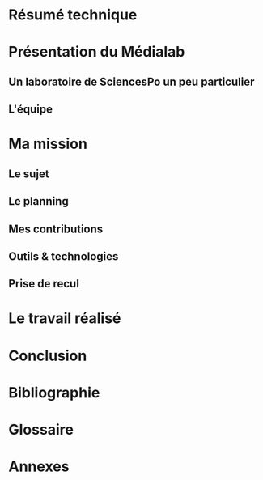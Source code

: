 # Résumé technique

# Présentation du Médialab

## Un laboratoire de SciencesPo un peu particulier

## L'équipe

# Ma mission

## Le sujet

## Le planning

## Mes contributions

## Outils & technologies

## Prise de recul



# Le travail réalisé



# Conclusion



# Bibliographie

# Glossaire

<div style="page-break-after: always;"></div>

# Annexes
